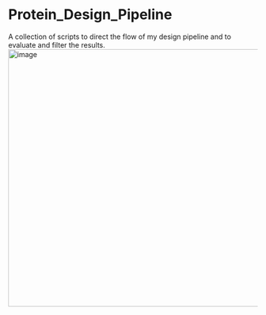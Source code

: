 # Protein_Design_Pipeline
A collection of scripts to direct the flow of my design pipeline and to evaluate and filter the results.
<img width="519" alt="image" src="https://github.com/user-attachments/assets/39f1a01a-fce5-478d-bed2-08798007799f" />

